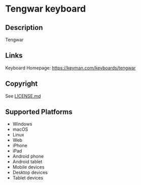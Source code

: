 Tengwar keyboard
==============

Description
-----------
Tengwar

Links
-----
Keyboard Homepage: https://keyman.com/keyboards/tengwar

Copyright
---------
See [LICENSE.md](LICENSE.md)

Supported Platforms
-------------------
 * Windows
 * macOS
 * Linux
 * Web
 * iPhone
 * iPad
 * Android phone
 * Android tablet
 * Mobile devices
 * Desktop devices
 * Tablet devices

